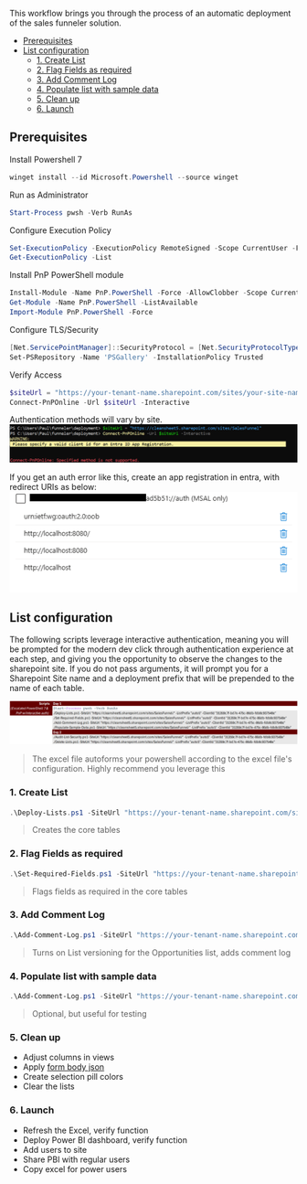 This workflow brings you through the process of an automatic deployment of the sales funneler solution.

- [Prerequisites](#prerequisites)
- [List configuration](#list-configuration)
  - [1. Create List](#1-create-list)
  - [2. Flag Fields as required](#2-flag-fields-as-required)
  - [3. Add Comment Log](#3-add-comment-log)
  - [4. Populate list with sample data](#4-populate-list-with-sample-data)
  - [5. Clean up](#5-clean-up)
  - [6. Launch](#6-launch)

## Prerequisites

Install Powershell 7
```powershell
winget install --id Microsoft.Powershell --source winget
```

Run as Administrator
```powershell
Start-Process pwsh -Verb RunAs
```

Configure Execution Policy
```powershell
Set-ExecutionPolicy -ExecutionPolicy RemoteSigned -Scope CurrentUser -Force
Get-ExecutionPolicy -List
```

Install PnP PowerShell module
```powershell
Install-Module -Name PnP.PowerShell -Force -AllowClobber -Scope CurrentUser
Get-Module -Name PnP.PowerShell -ListAvailable
Import-Module PnP.PowerShell -Force
```

Configure TLS/Security
```powershell
[Net.ServicePointManager]::SecurityProtocol = [Net.SecurityProtocolType]::Tls12
Set-PSRepository -Name 'PSGallery' -InstallationPolicy Trusted
```

Verify Access
```powershell
$siteUrl = "https://your-tenant-name.sharepoint.com/sites/your-site-name"
Connect-PnPOnline -Url $siteUrl -Interactive
```

Authentication methods will vary by site.  
![Auth Error](./images/autherror.png)

If you get an auth error like this, create an app registration in entra, with redirect URIs as below:
![Redirect](./images/redirect.png)

## List configuration

The following scripts leverage interactive authentication, meaning you will be prompted for the modern dev click through authentication experience at each step, and giving you the opportunity to observe the changes to the sharepoint site.  If you do not pass arguments, it will prompt you for a Sharepoint Site name and a deployment prefix that will be prepended to the name of each table. 

![deploy scripts](./images/deployScripts.png)
> The excel file autoforms your powershell according to the excel file's configuration.  Highly recommend you leverage this

### 1. Create List
```powershell
.\Deploy-Lists.ps1 -SiteUrl "https://your-tenant-name.sharepoint.com/sites/your-site-name/" -ListPrefix "yourPrefix" 
```
> Creates the core tables

### 2. Flag Fields as required
```powershell
.\Set-Required-Fields.ps1 -SiteUrl "https://your-tenant-name.sharepoint.com/sites/your-site-name/" -ListPrefix "yourPrefix" 
```
> Flags fields as required in the core tables

### 3. Add Comment Log
```powershell
.\Add-Comment-Log.ps1 -SiteUrl "https://your-tenant-name.sharepoint.com/sites/your-site-name/" -ListPrefix "yourPrefix" 
```
> Turns on List versioning for the Opportunities list, adds comment log

### 4. Populate list with sample data
```powershell
.\Add-Comment-Log.ps1 -SiteUrl "https://your-tenant-name.sharepoint.com/sites/your-site-name/" -ListPrefix "yourPrefix" 
```
> Optional, but useful for testing


### 5. Clean up
- Adjust columns in views
- Apply [form body json](./form-body-json.md)
- Create selection pill colors
- Clear the lists

### 6. Launch
- Refresh the Excel, verify function
- Deploy Power BI dashboard, verify function
- Add users to site
- Share PBI with regular users
- Copy excel for power users